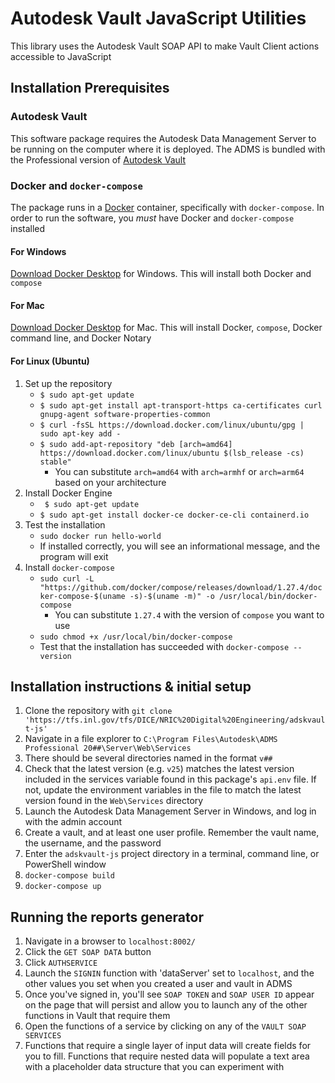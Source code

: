 # Autodesk Vault JavaScript Utilities
This library uses the Autodesk Vault SOAP API to make Vault Client actions accessible to JavaScript

## Installation Prerequisites
### Autodesk Vault
This software package requires the Autodesk Data Management Server to be running on the computer where it is deployed. The ADMS is bundled with the Professional version of [Autodesk Vault](https://www.autodesk.com/products/vault/subscribe?plc=VLTM&term=1-YEAR&support=ADVANCED&quantity=1)

### Docker and `docker-compose`
The package runs in a [Docker](https://www.docker.com/) container, specifically with `docker-compose`. In order to run the software, you _must_ have Docker and `docker-compose` installed
#### For Windows
[Download Docker Desktop](https://hub.docker.com/editions/community/docker-ce-desktop-windows) for Windows. This will install both Docker and `compose`
#### For Mac
[Download Docker Desktop](https://hub.docker.com/editions/community/docker-ce-desktop-mac/) for Mac. This will install Docker, `compose`, Docker command line, and Docker Notary
#### For Linux (Ubuntu)
1. Set up the repository
    * `$ sudo apt-get update`
    * `$ sudo apt-get install apt-transport-https ca-certificates curl gnupg-agent software-properties-common`
    * `$ curl -fsSL https://download.docker.com/linux/ubuntu/gpg | sudo apt-key add -`
    * `$ sudo add-apt-repository "deb [arch=amd64] https://download.docker.com/linux/ubuntu $(lsb_release -cs) stable"`
       * You can substitute `arch=amd64` with `arch=armhf` or `arch=arm64` based on your architecture
2. Install Docker Engine
   * ` $ sudo apt-get update`
   * `$ sudo apt-get install docker-ce docker-ce-cli containerd.io`
3. Test the installation
   * `sudo docker run hello-world`
   * If installed correctly, you will see an informational message, and the program will exit
4. Install `docker-compose`
   * `sudo curl -L "https://github.com/docker/compose/releases/download/1.27.4/docker-compose-$(uname -s)-$(uname -m)" -o /usr/local/bin/docker-compose`
       * You can substitute `1.27.4` with the version of `compose` you want to use
   * `sudo chmod +x /usr/local/bin/docker-compose`
   * Test that the installation has succeeded with `docker-compose --version`

## Installation instructions & initial setup
1. Clone the repository with `git clone 'https://tfs.inl.gov/tfs/DICE/NRIC%20Digital%20Engineering/adskvault-js'`
1. Navigate in a file explorer to `C:\Program Files\Autodesk\ADMS Professional 20##\Server\Web\Services`
1. There should be several directories named in the format `v##`
1. Check that the latest version (e.g. `v25`) matches the latest version included in the services variable found in this package's `api.env` file. If not, update the environment variables in the file to match the latest version found in the `Web\Services` directory
1. Launch the Autodesk Data Management Server in Windows, and log in with the admin account
1. Create a vault, and at least one user profile. Remember the vault name, the username, and the password
1. Enter the `adskvault-js` project directory in a terminal, command line, or PowerShell window
1. `docker-compose build`
1. `docker-compose up`

## Running the reports generator
1. Navigate in a browser to `localhost:8002/`
1. Click the `GET SOAP DATA` button
1. Click `AUTHSERVICE`
1. Launch the `SIGNIN` function with 'dataServer' set to `localhost`, and the other values you set when you created a user and vault in ADMS
1. Once you've signed in, you'll see `SOAP TOKEN` and `SOAP USER ID` appear on the page that will persist and allow you to launch any of the other functions in Vault that require them
1. Open the functions of a service by clicking on any of the `VAULT SOAP SERVICES`
1. Functions that require a single layer of input data will create fields for you to fill. Functions that require nested data will populate a text area with a placeholder data structure that you can experiment with
